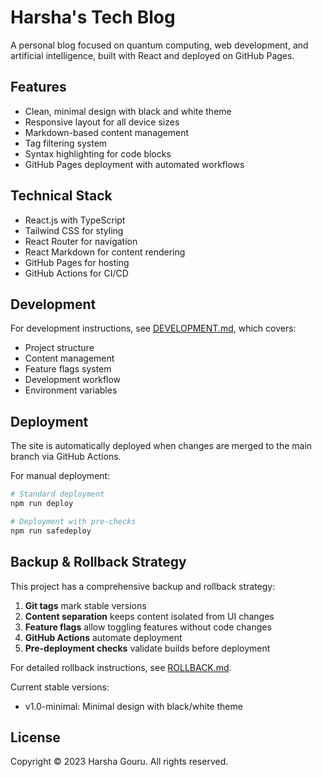 # Harsha's Tech Blog

A personal blog focused on quantum computing, web development, and artificial intelligence, built with React and deployed on GitHub Pages.

## Features

- Clean, minimal design with black and white theme
- Responsive layout for all device sizes
- Markdown-based content management
- Tag filtering system
- Syntax highlighting for code blocks
- GitHub Pages deployment with automated workflows

## Technical Stack

- React.js with TypeScript
- Tailwind CSS for styling
- React Router for navigation
- React Markdown for content rendering
- GitHub Pages for hosting
- GitHub Actions for CI/CD

## Development

For development instructions, see [DEVELOPMENT.md](./DEVELOPMENT.md), which covers:

- Project structure
- Content management
- Feature flags system
- Development workflow
- Environment variables

## Deployment

The site is automatically deployed when changes are merged to the main branch via GitHub Actions.

For manual deployment:

```bash
# Standard deployment
npm run deploy

# Deployment with pre-checks
npm run safedeploy
```

## Backup & Rollback Strategy

This project has a comprehensive backup and rollback strategy:

1. **Git tags** mark stable versions
2. **Content separation** keeps content isolated from UI changes
3. **Feature flags** allow toggling features without code changes
4. **GitHub Actions** automate deployment
5. **Pre-deployment checks** validate builds before deployment

For detailed rollback instructions, see [ROLLBACK.md](./ROLLBACK.md).

Current stable versions:
- v1.0-minimal: Minimal design with black/white theme

## License

Copyright © 2023 Harsha Gouru. All rights reserved.
